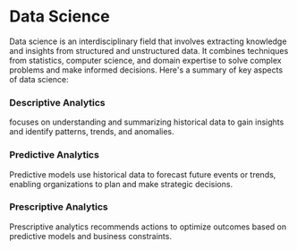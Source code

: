 # Data Science
Data science is an interdisciplinary field that involves extracting knowledge and insights from structured and unstructured data. It combines techniques from statistics, computer science, and domain expertise to solve complex problems and make informed decisions. Here's a summary of key aspects of data science:

### Descriptive Analytics
focuses on understanding and summarizing historical data to gain insights and identify patterns, trends, and anomalies.

### Predictive Analytics
Predictive models use historical data to forecast future events or trends, enabling organizations to plan and make strategic decisions.

### Prescriptive Analytics
Prescriptive analytics recommends actions to optimize outcomes based on predictive models and business constraints.